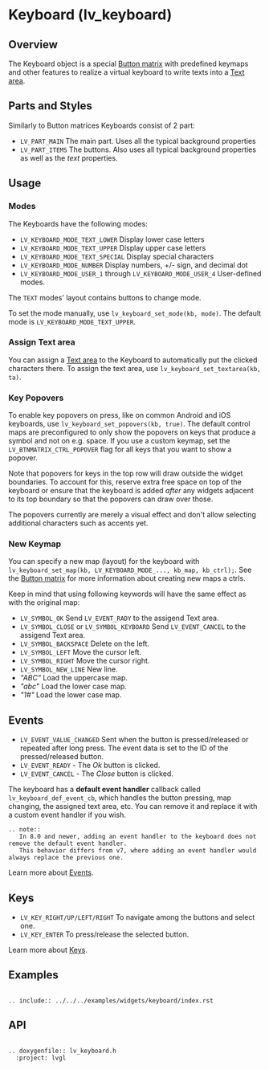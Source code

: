 

# Keyboard (lv_keyboard)

## Overview

The Keyboard object is a special [Button matrix](/widgets/core/btnmatrix) with predefined keymaps and other features to realize a virtual keyboard to write texts into a [Text area](/widgets/core/textarea).

## Parts and Styles
Similarly to Button matrices Keyboards consist of 2 part:
- `LV_PART_MAIN` The main part. Uses all the typical background properties
- `LV_PART_ITEMS` The buttons. Also uses all typical background properties as well as the *text* properties.

## Usage

### Modes
The Keyboards have the following modes:
- `LV_KEYBOARD_MODE_TEXT_LOWER`  Display lower case letters
- `LV_KEYBOARD_MODE_TEXT_UPPER`  Display upper case letters
- `LV_KEYBOARD_MODE_TEXT_SPECIAL` Display special characters
- `LV_KEYBOARD_MODE_NUMBER` Display numbers, +/- sign, and decimal dot
- `LV_KEYBOARD_MODE_USER_1` through `LV_KEYBOARD_MODE_USER_4` User-defined modes.

The `TEXT` modes' layout contains buttons to change mode.

To set the mode manually, use `lv_keyboard_set_mode(kb, mode)`. The default mode is  `LV_KEYBOARD_MODE_TEXT_UPPER`.

### Assign Text area
You can assign a [Text area](/widgets/core/textarea) to the Keyboard to automatically put the clicked characters there.
To assign the text area, use `lv_keyboard_set_textarea(kb, ta)`.

### Key Popovers
To enable key popovers on press, like on common Android and iOS keyboards, use `lv_keyboard_set_popovers(kb, true)`. The default control maps are preconfigured to only show the popovers on keys that produce a symbol and not on e.g. space. If you use a custom keymap, set the `LV_BTNMATRIX_CTRL_POPOVER` flag for all keys that you want to show a popover.

Note that popovers for keys in the top row will draw outside the widget boundaries. To account for this, reserve extra free space on top of the keyboard or ensure that the keyboard is added _after_ any widgets adjacent to its top boundary so that the popovers can draw over those.

The popovers currently are merely a visual effect and don't allow selecting additional characters such as accents yet.

### New Keymap
You can specify a new map (layout) for the keyboard with `lv_keyboard_set_map(kb, LV_KEYBOARD_MODE_..., kb_map, kb_ctrl);`. See the [Button matrix](/widgets/core/btnmatrix) for more information about creating new maps a ctrls.

Keep in mind that using following keywords will have the same effect as with the original map:
- `LV_SYMBOL_OK` Send `LV_EVENT_RADY` to the assigend Text area.
- `LV_SYMBOL_CLOSE` or `LV_SYMBOL_KEYBOARD` Send `LV_EVENT_CANCEL` to the assigend Text area.
- `LV_SYMBOL_BACKSPACE` Delete on the left.
- `LV_SYMBOL_LEFT` Move the cursor left.
- `LV_SYMBOL_RIGHT` Move the cursor right.
- `LV_SYMBOL_NEW_LINE` New line.
- *"ABC"* Load the uppercase map.
- *"abc"* Load the lower case map.
- *"1#"* Load the lower case map.

## Events
- `LV_EVENT_VALUE_CHANGED` Sent when the button is pressed/released or repeated after long press. The event data is set to the ID of the pressed/released button.
- `LV_EVENT_READY` - The *Ok* button is clicked.
- `LV_EVENT_CANCEL` - The *Close* button is clicked.

The keyboard has a **default event handler** callback called `lv_keyboard_def_event_cb`, which handles the button pressing, map changing, the assigned text area, etc. You can remove it and replace it with a custom event handler if you wish.

```eval_rst
.. note::
   In 8.0 and newer, adding an event handler to the keyboard does not remove the default event handler.
   This behavior differs from v7, where adding an event handler would always replace the previous one.
```


Learn more about [Events](/overview/event).

## Keys
- `LV_KEY_RIGHT/UP/LEFT/RIGHT` To navigate among the buttons and select one.
- `LV_KEY_ENTER` To press/release the selected button.

Learn more about [Keys](/overview/indev).


## Examples


```eval_rst

.. include:: ../../../examples/widgets/keyboard/index.rst

```

## API

```eval_rst

.. doxygenfile:: lv_keyboard.h
  :project: lvgl

```
